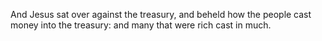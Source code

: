 And Jesus sat over against the treasury, and beheld how the people cast money into the treasury: and many that were rich cast in much.
